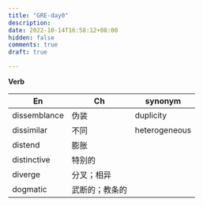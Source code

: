 ```yaml
---
title: "GRE-day0"
description: 
date: 2022-10-14T16:58:12+08:00
hidden: false
comments: true
draft: true

---
```


**Verb**

   En        |  Ch    |  synonym  |
-------------|--------|-----------|
dissemblance | 伪装   | duplicity |
dissimilar   |不同    |heterogeneous|
distend   |膨胀    ||
distinctive   |特别的    ||
diverge   |分叉；相异    ||
dogmatic   |武断的；教条的    ||


